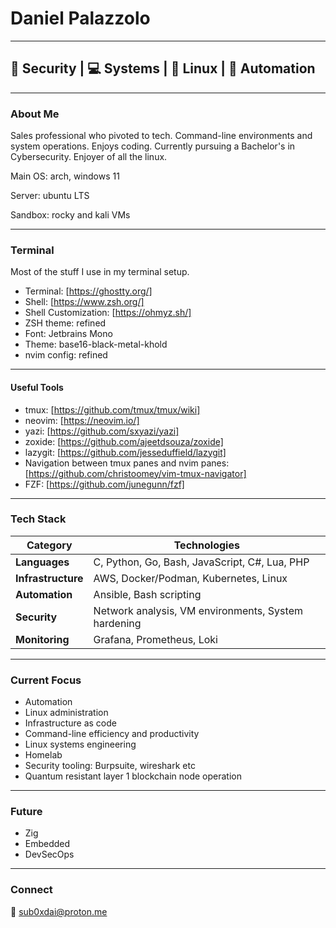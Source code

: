 # Daniel Palazzolo
---

## 🔐 Security | 💻 Systems | 🐧 Linux | 🤖 Automation 
---
### About Me

Sales professional who pivoted to tech. Command-line environments and system operations. Enjoys coding. Currently pursuing a Bachelor's in Cybersecurity. Enjoyer of all the linux. 

Main OS: arch, windows 11

Server: ubuntu LTS

Sandbox: rocky and kali VMs


---
### Terminal 

Most of the stuff I use in my terminal setup.

- Terminal: [https://ghostty.org/]
- Shell: [https://www.zsh.org/]
- Shell Customization: [https://ohmyz.sh/]
- ZSH theme: refined 
- Font: Jetbrains Mono
- Theme: base16-black-metal-khold
- nvim config: refined

---
#### Useful Tools

- tmux: [https://github.com/tmux/tmux/wiki]
- neovim: [https://neovim.io/]
- yazi: [https://github.com/sxyazi/yazi]
- zoxide: [https://github.com/ajeetdsouza/zoxide]
- lazygit: [https://github.com/jesseduffield/lazygit]
- Navigation between tmux panes and nvim panes: [https://github.com/christoomey/vim-tmux-navigator]
- FZF: [https://github.com/junegunn/fzf]


---
### Tech Stack

| Category | Technologies |
|----------|-------------|
| **Languages** | C, Python, Go, Bash, JavaScript, C#, Lua, PHP |
| **Infrastructure** | AWS, Docker/Podman, Kubernetes, Linux |
| **Automation** | Ansible, Bash scripting |
| **Security** | Network analysis, VM environments, System hardening |
| **Monitoring** | Grafana, Prometheus, Loki |

---
### Current Focus

- Automation
- Linux administration 
- Infrastructure as code
- Command-line efficiency and productivity
- Linux systems engineering
- Homelab
- Security tooling: Burpsuite, wireshark etc
- Quantum resistant layer 1 blockchain node operation

---
### Future

- Zig
- Embedded
- DevSecOps

---
### Connect

📧 [sub0xdai@proton.me](mailto:sub0xdai@proton.me)










                        
